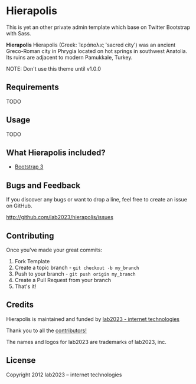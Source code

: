 # Hierapolis

This is yet an other private admin template which base on Twitter Bootstrap with Sass.

**Hierapolis** Hierapolis (Greek: Ἱεράπολις 'sacred city') was an ancient Greco-Roman city in Phrygia located on hot springs in southwest Anatolia. Its ruins are adjacent to modern Pamukkale, Turkey.

NOTE: Don't use this theme until v1.0.0

## Requirements

TODO

## Usage

TODO

## What Hierapolis included?

* [Bootstrap 3](http://twitter.github.com/bootstrap/)

## Bugs and  Feedback

If you discover any bugs or want to drop a line, feel free to create an issue on GitHub.

http://github.com/lab2023/hierapolis/issues

## Contributing

Once you've made your great commits:

1. Fork Template
2. Create a topic branch - `git checkout -b my_branch`
3. Push to your branch - `git push origin my_branch`
4. Create a Pull Request from your branch
5. That's it!

## Credits

Hierapolis is maintained and funded by [lab2023 - internet technologies](http://lab2023.com/)

Thank you to all the [contributors!](https://github.com/lab2023/hierapolis/graphs/contributors)

The names and logos for lab2023 are trademarks of lab2023, inc.

## License

Copyright 2012 lab2023 – internet technologies
